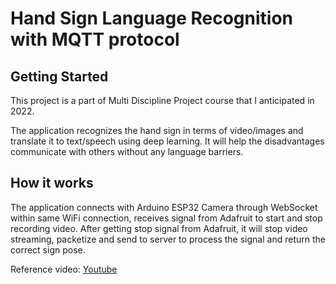 # Hand Sign Language Recognition with MQTT protocol

## Getting Started

This project is a part of Multi Discipline Project course that I anticipated in 2022.

The application recognizes the hand sign in terms of video/images and translate it to text/speech using deep learning. It will help the disadvantages communicate with others without any language barriers. 

## How it works
The application connects with Arduino ESP32 Camera through WebSocket within same WiFi connection, receives signal from Adafruit to start and stop recording video.
After getting stop signal from Adafruit, it will stop video streaming, packetize and send to server to process the signal and return the correct sign pose. 

Reference video: [Youtube](https://youtu.be/Y0pJ8isd8jI)
